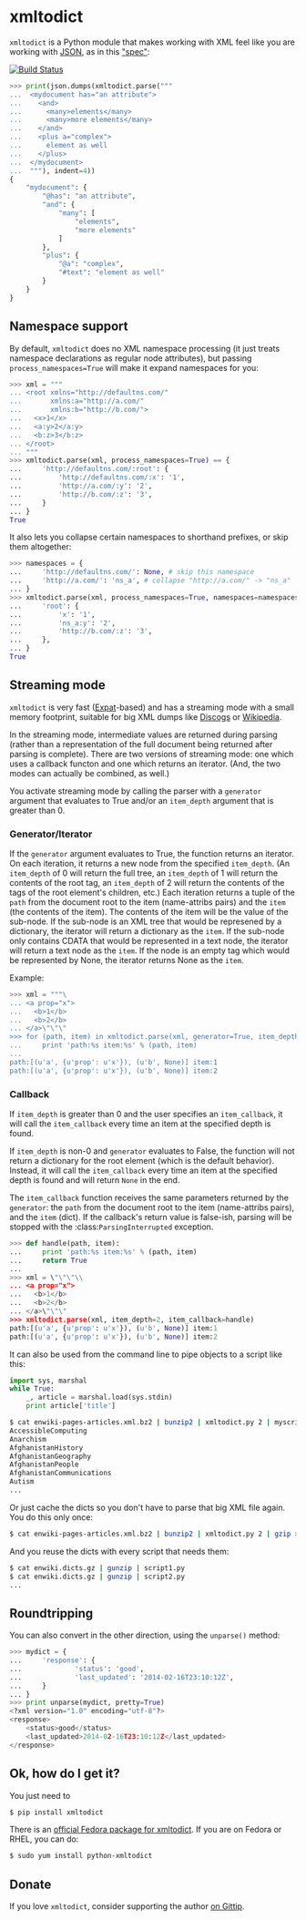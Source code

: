# xmltodict

`xmltodict` is a Python module that makes working with XML feel like you are working with [JSON](http://docs.python.org/library/json.html), as in this ["spec"](http://www.xml.com/pub/a/2006/05/31/converting-between-xml-and-json.html):

[![Build Status](https://secure.travis-ci.org/martinblech/xmltodict.png)](http://travis-ci.org/martinblech/xmltodict)

```python
>>> print(json.dumps(xmltodict.parse("""
...  <mydocument has="an attribute">
...    <and>
...      <many>elements</many>
...      <many>more elements</many>
...    </and>
...    <plus a="complex">
...      element as well
...    </plus>
...  </mydocument>
...  """), indent=4))
{
    "mydocument": {
        "@has": "an attribute", 
        "and": {
            "many": [
                "elements", 
                "more elements"
            ]
        }, 
        "plus": {
            "@a": "complex", 
            "#text": "element as well"
        }
    }
}
```

## Namespace support

By default, `xmltodict` does no XML namespace processing (it just treats namespace declarations as regular node attributes), but passing `process_namespaces=True` will make it expand namespaces for you:

```python
>>> xml = """
... <root xmlns="http://defaultns.com/"
...       xmlns:a="http://a.com/"
...       xmlns:b="http://b.com/">
...   <x>1</x>
...   <a:y>2</a:y>
...   <b:z>3</b:z>
... </root>
... """
>>> xmltodict.parse(xml, process_namespaces=True) == {
...     'http://defaultns.com/:root': {
...         'http://defaultns.com/:x': '1',
...         'http://a.com/:y': '2',
...         'http://b.com/:z': '3',
...     }
... }
True
```

It also lets you collapse certain namespaces to shorthand prefixes, or skip them altogether:

```python
>>> namespaces = {
...     'http://defaultns.com/': None, # skip this namespace
...     'http://a.com/': 'ns_a', # collapse "http://a.com/" -> "ns_a"
... }
>>> xmltodict.parse(xml, process_namespaces=True, namespaces=namespaces) == {
...     'root': {
...         'x': '1',
...         'ns_a:y': '2',
...         'http://b.com/:z': '3',
...     },
... }
True
```

## Streaming mode

`xmltodict` is very fast ([Expat](http://docs.python.org/library/pyexpat.html)-based) and has a streaming mode with a small memory footprint, suitable for big XML dumps like [Discogs](http://discogs.com/data/) or [Wikipedia](http://dumps.wikimedia.org/).

In the streaming mode, intermediate values are returned during parsing (rather than a representation of the full document being returned after parsing is complete). There are two versions of streaming mode: one which uses a callback functon and one which returns an iterator. (And, the two modes can actually be combined, as well.)

You activate streaming mode by calling the parser with a `generator` argument that evaluates to True and/or an `item_depth` argument that is greater than 0.

### Generator/Iterator

If the `generator` argument evaluates to True, the function returns an iterator. On each iteration, it returns a new node from the specified `item_depth`. (An `item_depth` of 0 will return the full tree, an `item_depth` of 1 will return the contents of the root tag, an `item_depth` of 2 will return the contents of the tags of the root element's children, etc.) Each iteration returns a tuple of the `path` from the document root to the item (name-attribs pairs) and the `item` (the contents of the item). The contents of the item will be the value of the sub-node. If the sub-node is an XML tree that would be represened by a dictionary, the iterator will return a dictionary as the `item`. If the sub-node only contains CDATA that would be represented in a text node, the iterator will return a text node as the `item`. If the node is an empty tag which would be represented by None, the iterator returns None as the `item`.

Example:
```python
>>> xml = """\
... <a prop="x">
...   <b>1</b>
...   <b>2</b>
... </a>\"\"\"
>>> for (path, item) in xmltodict.parse(xml, generator=True, item_depth=2):
...     print 'path:%s item:%s' % (path, item)
...
path:[(u'a', {u'prop': u'x'}), (u'b', None)] item:1
path:[(u'a', {u'prop': u'x'}), (u'b', None)] item:2
```

### Callback

If `item_depth` is greater than 0 and the user specifies an `item_callback`, it will call the `item_callback` every time an item at the specified depth is found.

If `item_depth` is non-0 and `generator` evaluates to False, the function will not return a dictionary for the root element (which is the default behavior). Instead, it will call the `item_callback` every time an item at the specified depth is found and will return `None` in the end.

The `item_callback` function receives the same parameters returned by the `generator`: the `path` from the document root to the item (name-attribs pairs), and the `item` (dict). If the callback's return value is false-ish, parsing will be stopped with the :class:`ParsingInterrupted` exception.

```python
>>> def handle(path, item):
...     print 'path:%s item:%s' % (path, item)
...     return True
...
>>> xml = \"\"\"\\
... <a prop="x">
...   <b>1</b>
...   <b>2</b>
... </a>\"\"\"
>>> xmltodict.parse(xml, item_depth=2, item_callback=handle)
path:[(u'a', {u'prop': u'x'}), (u'b', None)] item:1
path:[(u'a', {u'prop': u'x'}), (u'b', None)] item:2
```

It can also be used from the command line to pipe objects to a script like this:

```python
import sys, marshal
while True:
    _, article = marshal.load(sys.stdin)
    print article['title']
```

```sh
$ cat enwiki-pages-articles.xml.bz2 | bunzip2 | xmltodict.py 2 | myscript.py
AccessibleComputing
Anarchism
AfghanistanHistory
AfghanistanGeography
AfghanistanPeople
AfghanistanCommunications
Autism
...
```

Or just cache the dicts so you don't have to parse that big XML file again. You do this only once:

```sh
$ cat enwiki-pages-articles.xml.bz2 | bunzip2 | xmltodict.py 2 | gzip > enwiki.dicts.gz
```

And you reuse the dicts with every script that needs them:

```sh
$ cat enwiki.dicts.gz | gunzip | script1.py
$ cat enwiki.dicts.gz | gunzip | script2.py
...
```

## Roundtripping

You can also convert in the other direction, using the `unparse()` method:

```python
>>> mydict = {
...     'response': {
...             'status': 'good',
...             'last_updated': '2014-02-16T23:10:12Z',
...     }
... }
>>> print unparse(mydict, pretty=True)
<?xml version="1.0" encoding="utf-8"?>
<response>
	<status>good</status>
	<last_updated>2014-02-16T23:10:12Z</last_updated>
</response>
```

## Ok, how do I get it?

You just need to

```sh
$ pip install xmltodict
```

There is an [official Fedora package for xmltodict](https://admin.fedoraproject.org/pkgdb/acls/name/python-xmltodict). If you are on Fedora or RHEL, you can do:

```sh
$ sudo yum install python-xmltodict
```

## Donate

If you love `xmltodict`, consider supporting the author [on Gittip](https://www.gittip.com/martinblech/).
